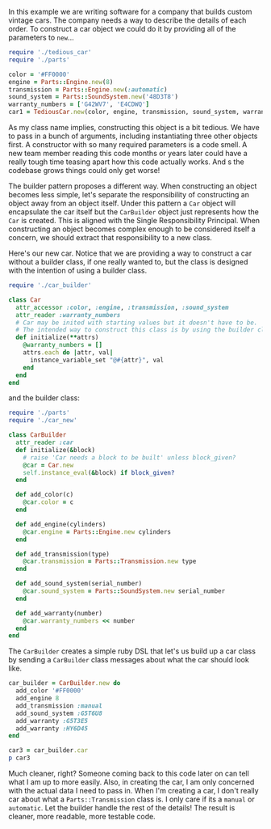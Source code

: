 In this example we are writing software for a company that builds custom vintage cars. The company needs a way to describe the details of each order. To construct a car object we could do it by providing all of the parameters to `new`...

```ruby
require './tedious_car'
require './parts'

color = '#FF0000'
engine = Parts::Engine.new(8)
transmission = Parts::Engine.new(:automatic)
sound_system = Parts::SoundSystem.new('48D3T8')
warranty_numbers = ['G42WV7', 'E4CDWQ']
car1 = TediousCar.new(color, engine, transmission, sound_system, warranty_numbers)
```

As my class name implies, constructing this object is a bit tedious. We have to pass in a bunch of arguments, including instantiating three other objects first. A constructor with so many required parameters is a code smell. A new team member reading this code months or years later could have a really tough time teasing apart how this code actually works. And s the codebase grows things could only get worse!

The builder pattern proposes a different way. When constructing an object becomes less simple, let's separate the responsibility of constructing an object away from an object itself. Under this pattern a `Car` object will encapsulate the car itself but the `CarBuilder` object just represents how the `Car` is created. This is aligned with the Single Responsibility Principal. When constructing an object becomes complex enough to be considered itself a concern, we should extract that responsibility to a new class.

Here's our new car. Notice that we are providing a way to construct a car without a builder class, if one really wanted to, but the class is designed with the intention of using a builder class.
```ruby
require './car_builder'

class Car
  attr_accessor :color, :engine, :transmission, :sound_system
  attr_reader :warranty_numbers
  # Car may be inited with starting values but it doesn't have to be.
  # The intended way to construct this class is by using the builder class.
  def initialize(**attrs)
    @warranty_numbers = []
    attrs.each do |attr, val|
      instance_variable_set "@#{attr}", val
    end
  end
end
```

and the builder class:

```ruby
require './parts'
require './car_new'

class CarBuilder
  attr_reader :car
  def initialize(&block)
    # raise 'Car needs a block to be built' unless block_given?
    @car = Car.new
    self.instance_eval(&block) if block_given?
  end

  def add_color(c)
    @car.color = c
  end

  def add_engine(cylinders)
    @car.engine = Parts::Engine.new cylinders
  end

  def add_transmission(type)
    @car.transmission = Parts::Transmission.new type
  end

  def add_sound_system(serial_number)
    @car.sound_system = Parts::SoundSystem.new serial_number
  end

  def add_warranty(number)
    @car.warranty_numbers << number
  end
end
```

The `CarBuilder` creates a simple ruby DSL that let's us build up a car class by sending a `CarBuilder` class messages about what the car should look like.

```ruby
car_builder = CarBuilder.new do
  add_color '#FF0000'
  add_engine 8
  add_transmission :manual
  add_sound_system :G5T6U8
  add_warranty :G5T3E5
  add_warranty :HY6D45
end

car3 = car_builder.car
p car3
```

Much cleaner, right? Someone coming back to this code later on can tell what I am up to more easily. Also, in creating the car, I am only concerned with the actual data I need to pass in. When I'm creating a car, I don't really car about what a `Parts::Transmission` class is. I only care if its a `manual` or `automatic`. Let the builder handle the rest of the details! The result is cleaner, more readable, more testable code.
